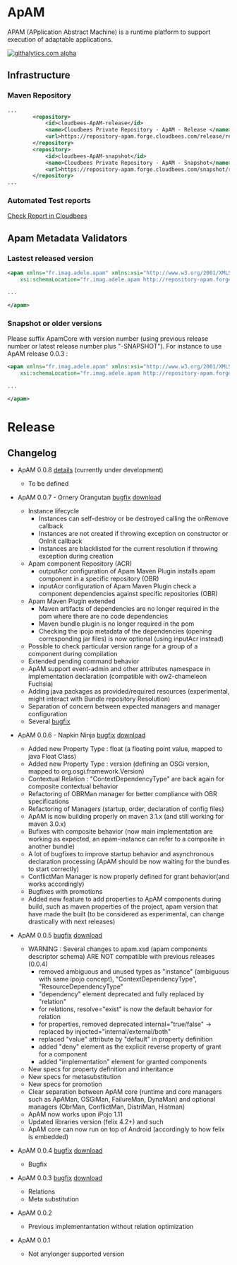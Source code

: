 ApAM
=====

APAM (APplication Abstract Machine) is a runtime platform to support execution of adaptable applications. 

[![githalytics.com alpha](https://cruel-carlota.pagodabox.com/1fa31448de45acc1ccce5592df85df53 "githalytics.com")](http://githalytics.com/AdeleResearchGroup/ApAM)


## Infrastructure

### Maven Repository 
		
```xml
...
		<repository>
			<id>cloudbees-ApAM-release</id>
			<name>Cloudbees Private Repository - ApAM - Release </name>
			<url>https://repository-apam.forge.cloudbees.com/release/repository/</url>
		</repository>
		<repository>
			<id>cloudbees-ApAM-snapshot</id>
			<name>Cloudbees Private Repository - ApAM - Snapshot</name>
			<url>https://repository-apam.forge.cloudbees.com/snapshot/repository/</url>
		</repository>
...
```
### Automated Test reports 

[Check Report in Cloudbees](https://apam.ci.cloudbees.com/job/APAMUnitTest/)

## Apam Metadata Validators

### Lastest released version

```xml
<apam xmlns="fr.imag.adele.apam" xmlns:xsi="http://www.w3.org/2001/XMLSchema-instance"
	xsi:schemaLocation="fr.imag.adele.apam http://repository-apam.forge.cloudbees.com/release/schema/ApamCore.xsd">

...

</apam>
```

### Snapshot or older versions
Please suffix ApamCore with version number (using previous release number or latest release number plus "-SNAPSHOT"). For instance to use ApAM release 0.0.3 :
```xml
<apam xmlns="fr.imag.adele.apam" xmlns:xsi="http://www.w3.org/2001/XMLSchema-instance"
	xsi:schemaLocation="fr.imag.adele.apam http://repository-apam.forge.cloudbees.com/release/schema/ApamCore-0.0.3.xsd">

...

</apam>
```

# Release

## Changelog

* ApAM 0.0.8 [details](https://github.com/AdeleResearchGroup/ApAM/issues?milestone=7&page=1&state=open) (currently under development)
	* To be defined

* ApAM 0.0.7 - Ornery Orangutan [bugfix](https://github.com/AdeleResearchGroup/ApAM/issues?milestone=6&page=1&state=closed) [download](http://repository-apam.forge.cloudbees.com/release/repository/fr/imag/adele/apam/apam-basic-distribution/0.0.7/apam-basic-distribution-0.0.7.zip)
	* Instance lifecycle
		* Instances can self-destroy or be destroyed calling the onRemove callback
		* Instances are not created if throwing exception on constructor or OnInit callback
		* Instances are blacklisted for the current resolution if throwing exception during creation
	* Apam component Repository (ACR)
		* outputAcr configuration of Apam Maven Plugin installs apam component in a specific repository (OBR)
		* inputAcr configuration of Apam Maven Plugin check a component dependencies against specific repositories (OBR)
	* Apam Maven Plugin extended
		* Maven artifacts of dependencies are no longer required in the pom where there are no code dependencies
		* Maven bundle plugin is no longer required in the pom
		* Checking the ipojo metadata of the dependencies (opening corresponding jar files) is now optional (using inputAcr instead)
	* Possible to check particular version range for a group of a component during compilation
	* Extended pending command behavior
	* ApAM support event-admin and other attributes namespace in implementation declaration (compatible with ow2-chameleon Fuchsia)
	* Adding java packages as provided/required resources (experimental, might interact with Bundle repository Resolution)
	* Separation of concern between expected managers and manager configuration
	* Several [bugfix](https://github.com/AdeleResearchGroup/ApAM/issues?milestone=6&page=1&state=closed) 

* ApAM 0.0.6 - Napkin Ninja [bugfix](https://github.com/AdeleResearchGroup/ApAM/issues?milestone=5&page=1&state=closed) [download](http://repository-apam.forge.cloudbees.com/release/repository/fr/imag/adele/apam/apam-basic-distribution/0.0.6/apam-basic-distribution-0.0.6.zip)
	* Added new Property Type : float (a floating point value, mapped to java Float Class)
	* Added new Property Type : version (defining an OSGi version, mapped to org.osgi.framework.Version)
	* Contextual Relation : "ContextDependencyType" are back again for composite contextual behavior
	* Refactoring of OBRMan manager for better compliance with OBR specifications
	* Refactoring of Managers (startup, order, declaration of config files)
	* ApAM is now building properly on maven 3.1.x (and still working for maven 3.0.x)
	* Bufixes with composite behavior (now main implementation are working as expected, an apam-instance can refer to a composite in another bundle)
	* A lot of bugfixes to improve startup behavior and asynchronous declaration processing (ApAM should be now waiting for the bundles to start correctly)
	* ConflictMan Manager is now properly defined for grant behavior(and works accordingly)
	* Bugfixes with promotions
	* Added new feature to add properties to ApAM components during build, such as maven properties of the project, apam version that have made the built (to be considered as experimental, can change drastically with next releases)

* ApAM 0.0.5 [bugfix](https://github.com/AdeleResearchGroup/ApAM/issues?milestone=4&page=1&state=closed) [download](http://repository-apam.forge.cloudbees.com/release/repository/fr/imag/adele/apam/apam-basic-distribution/0.0.5/apam-basic-distribution-0.0.5.zip)
	* WARNING : Several changes to apam.xsd (apam components descriptor schema) ARE NOT compatible with previous releases (0.0.4)
		* removed ambiguous and unused types as "instance" (ambiguous with same ipojo concept), "ContextDependencyType", "ResourceDependencyType"
		* "dependency" element deprecated and fully replaced by "relation"
		* for relations, resolve="exist" is now the default behavior for relation
		* for properties, removed deprecated internal="true/false" -> replaced by injected="internal/external/both"
		* replaced "value" attribute by "default" in property definition
		* added "deny" element as the explicit reverse property of grant for a component
		* added "implementation" element for granted components
	* New specs for property definition and inheritance
	* New specs for metasubstitution
	* New specs for promotion
	* Clear separation between ApAM core (runtime and core managers such as ApAMan, OSGiMan, FailureMan, DynaMan) and optional managers (ObrMan, ConflictMan, DistriMan, Histman)
	* ApAM now works upon iPojo 1.11
	* Updated libraries version (felix 4.2+) and such
	* ApAM core can now run on top of Android (accordingly to how felix is embedded)
	
* ApAM 0.0.4 [bugfix](https://github.com/AdeleResearchGroup/ApAM/issues?milestone=3&page=1&state=closed) [download](http://repository-apam.forge.cloudbees.com/release/repository/fr/imag/adele/apam/apam-basic-distribution/0.0.4/apam-basic-distribution-0.0.4.zip)
	* Bugfix
* ApAM 0.0.3 [bugfix](https://github.com/AdeleResearchGroup/ApAM/issues?milestone=1&page=1&state=closed) [download](http://repository-apam.forge.cloudbees.com/release/repository/fr/imag/adele/apam/apam-basic-distribution/0.0.3/apam-basic-distribution-0.0.3.zip)  
	* Relations
	* Meta substitution
* ApAM 0.0.2
	* Previous implementantation without relation optimization
* ApAM 0.0.1
	* Not anylonger supported version



